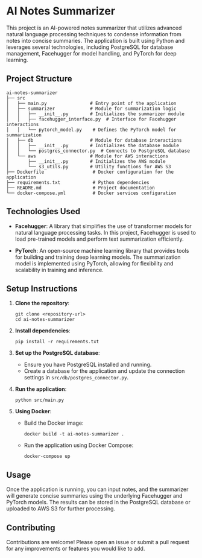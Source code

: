 # AI Notes Summarizer

This project is an AI-powered notes summarizer that utilizes advanced natural language processing techniques to condense information from notes into concise summaries. The application is built using Python and leverages several technologies, including PostgreSQL for database management, Facehugger for model handling, and PyTorch for deep learning.

## Project Structure

```
ai-notes-summarizer
├── src
│   ├── main.py                # Entry point of the application
│   ├── summarizer             # Module for summarization logic
│   │   ├── __init__.py        # Initializes the summarizer module
│   │   ├── facehugger_interface.py  # Interface for Facehugger interactions
│   │   └── pytorch_model.py    # Defines the PyTorch model for summarization
│   ├── db                     # Module for database interactions
│   │   ├── __init__.py        # Initializes the database module
│   │   └── postgres_connector.py  # Connects to PostgreSQL database
│   └── aws                    # Module for AWS interactions
│       ├── __init__.py        # Initializes the AWS module
│       └── s3_utils.py        # Utility functions for AWS S3
├── Dockerfile                  # Docker configuration for the application
├── requirements.txt            # Python dependencies
├── README.md                   # Project documentation
└── docker-compose.yml          # Docker services configuration
```

## Technologies Used

- **Facehugger**: A library that simplifies the use of transformer models for natural language processing tasks. In this project, Facehugger is used to load pre-trained models and perform text summarization efficiently.
  
- **PyTorch**: An open-source machine learning library that provides tools for building and training deep learning models. The summarization model is implemented using PyTorch, allowing for flexibility and scalability in training and inference.

## Setup Instructions

1. **Clone the repository**:
   ```
   git clone <repository-url>
   cd ai-notes-summarizer
   ```

2. **Install dependencies**:
   ```
   pip install -r requirements.txt
   ```

3. **Set up the PostgreSQL database**:
   - Ensure you have PostgreSQL installed and running.
   - Create a database for the application and update the connection settings in `src/db/postgres_connector.py`.

4. **Run the application**:
   ```
   python src/main.py
   ```

5. **Using Docker**:
   - Build the Docker image:
     ```
     docker build -t ai-notes-summarizer .
     ```
   - Run the application using Docker Compose:
     ```
     docker-compose up
     ```

## Usage

Once the application is running, you can input notes, and the summarizer will generate concise summaries using the underlying Facehugger and PyTorch models. The results can be stored in the PostgreSQL database or uploaded to AWS S3 for further processing.

## Contributing

Contributions are welcome! Please open an issue or submit a pull request for any improvements or features you would like to add.